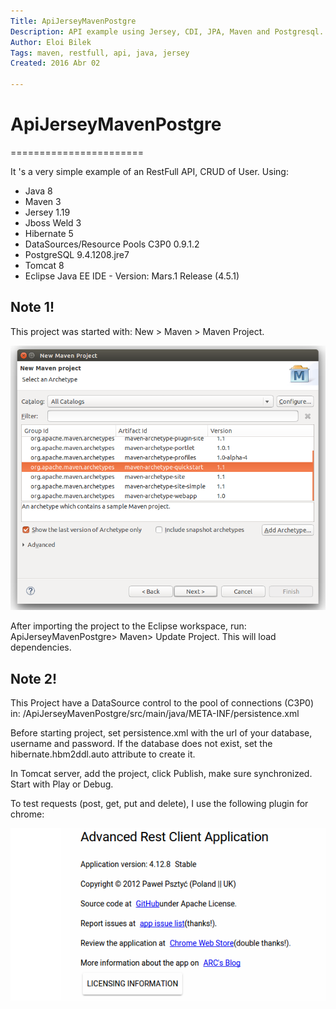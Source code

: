 ```yaml
---
Title: ApiJerseyMavenPostgre
Description: API example using Jersey, CDI, JPA, Maven and Postgresql.
Author: Eloi Bilek
Tags: maven, restfull, api, java, jersey
Created: 2016 Abr 02

---
```


# ApiJerseyMavenPostgre
=======================

It 's a very simple example of an RestFull API, CRUD of User.
Using:
* Java 8
* Maven 3
* Jersey 1.19
* Jboss Weld 3
* Hibernate 5
* DataSources/Resource Pools C3P0 0.9.1.2
* PostgreSQL 9.4.1208.jre7
* Tomcat 8
* Eclipse Java EE IDE - Version: Mars.1 Release (4.5.1)

## Note 1!
This project was started with: New > Maven > Maven Project.

![new maven project](https://github.com/EloiBilek/eloibilek.github.io/raw/master/SMP/new_maven_project.png)

After importing the project to the Eclipse workspace, run: ApiJerseyMavenPostgre> Maven> Update Project. This will load dependencies.

## Note 2!
This Project have a DataSource control to the pool of connections (C3P0) in:
/ApiJerseyMavenPostgre/src/main/java/META-INF/persistence.xml

Before starting project, set persistence.xml with the url of your database, username and password. If the database does not exist, set the hibernate.hbm2ddl.auto attribute to create it.

In Tomcat server, add the project, click Publish, make sure synchronized.
Start with Play or Debug.

To test requests (post, get, put and delete), I use the following plugin for chrome:

![rest plugin](https://github.com/EloiBilek/eloibilek.github.io/raw/master/SMP/chrome_rest_plugin.png)
